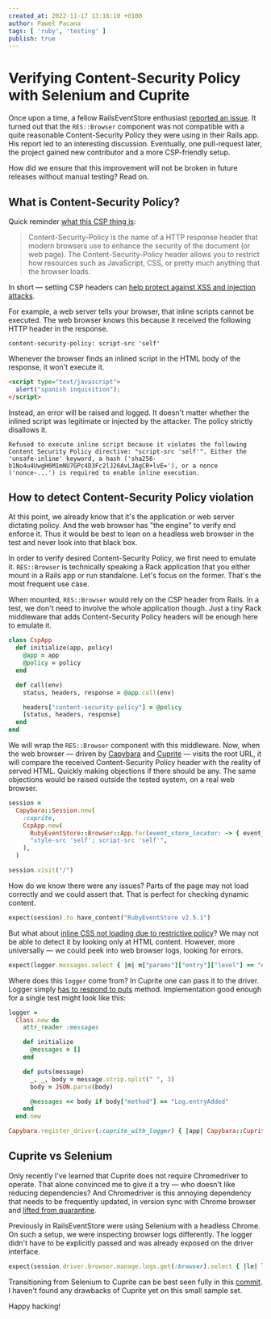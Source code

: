 ```yaml
---
created_at: 2022-11-17 13:16:10 +0100
author: Paweł Pacana
tags: [ 'ruby', 'testing' ]
publish: true
---
```


# Verifying Content-Security Policy with Selenium and Cuprite

Once upon a time, a fellow RailsEventStore enthusiast [reported an issue](https://github.com/RailsEventStore/rails_event_store/issues/1062). It turned out that the `RES::Browser` component was not compatible with a quite reasonable Content-Security Policy they were using in their Rails app. His report led to an interesting discussion. Eventually, one pull-request later, the project gained new contributor and a more CSP-friendly setup.

How did we ensure that this improvement will not be broken in future releases without manual testing? Read on.

## What is Content-Security Policy?

Quick reminder [what this CSP thing is](https://content-security-policy.com):

> Content-Security-Policy is the name of a HTTP response header that modern browsers use to enhance the security of the document (or web page). The Content-Security-Policy header allows you to restrict how resources such as JavaScript, CSS, or pretty much anything that the browser loads.

In short — setting CSP headers can [help protect against XSS and injection attacks](https://edgeguides.rubyonrails.org/security.html).

For example, a web server tells your browser, that inline scripts cannot be executed. The web browser knows this because it received the following HTTP header in the response.

```
content-security-policy: script-src 'self'
```

Whenever the browser finds an inlined script in the HTML body of the response, it won't execute it.

```html
<script type="text/javascript">
  alert("spanish inquisition");
</script>
```

Instead, an error will be raised and logged. It doesn't matter whether the inlined script was legitimate or injected by the attacker. The policy strictly disallows it.

```
Refused to execute inline script because it violates the following Content Security Policy directive: "script-src 'self'". Either the 'unsafe-inline' keyword, a hash ('sha256-b1No4u4UwgH6M1mNU7GPc4D3Fc2lJ26AvLJAgCR+lvE='), or a nonce ('nonce-...') is required to enable inline execution.
```

## How to detect Content-Security Policy violation

At this point, we already know that it's the application or web server dictating policy. And the web browser has "the engine" to verify end enforce it. Thus it would be best to lean on a headless web browser in the test and never look into that black box.

In order to verify desired Content-Security Policy, we first need to emulate it. `RES::Browser` is technically speaking a Rack application that you either mount in a Rails app or run standalone. Let's focus on the former. That's the most frequent use case.

When mounted, `RES::Browser` would rely on the CSP header from Rails. In a test, we don't need to involve the whole application though. Just a tiny Rack middleware that adds Content-Security Policy headers will be enough here to emulate it.

```ruby
class CspApp
  def initialize(app, policy)
    @app = app
    @policy = policy
  end

  def call(env)
    status, headers, response = @app.call(env)

    headers["content-security-policy"] = @policy
    [status, headers, response]
  end
end
```

We will wrap the `RES::Browser` component with this middleware. Now, when the web browser — driven by [Capybara](https://github.com/teamcapybara/capybara) and [Cuprite](https://github.com/rubycdp/cuprite) — visits the root URL, it will compare the received Content-Security Policy header with the reality of served HTML. Quickly making objections if there should be any. The same objections would be raised outside the tested system, on a real web browser.

```ruby
session =
  Capybara::Session.new(
    :cuprite,
    CspApp.new(
      RubyEventStore::Browser::App.for(event_store_locator: -> { event_store }),
      "style-src 'self'; script-src 'self'",
    ),
  )

session.visit("/")
```

How do we know there were any issues? Parts of the page may not load correctly and we could assert that. That is perfect for checking dynamic content.

```ruby
expect(session).to have_content("RubyEventStore v2.5.1")
```

But what about [inline CSS not loading due to restrictive policy](https://github.com/RailsEventStore/rails_event_store/issues/1346)? We may not be able to detect it by looking only at HTML content.
However, more universally — we could peek into web browser logs, looking for errors.

```ruby
expect(logger.messages.select { |m| m["params"]["entry"]["level"] == "error" }).to be_empty
```

Where does this `logger` come from? In Cuprite one can pass it to the driver. Logger simply [has to respond to puts](https://github.com/rubycdp/ferrum#customization) method. Implementation good enough for a single test might look like this:

```ruby
logger =
  Class.new do
    attr_reader :messages

    def initialize
      @messages = []
    end

    def puts(message)
      _, _, body = message.strip.split(" ", 3)
      body = JSON.parse(body)

      @messages << body if body["method"] == "Log.entryAdded"
    end
  end.new

Capybara.register_driver(:cuprite_with_logger) { |app| Capybara::Cuprite::Driver.new(app, logger: logger) }
```

## Cuprite vs Selenium

Only recently I've learned that Cuprite does not require Chromedriver to operate. That alone convinced me to give it a try — who doesn't like reducing dependencies? And Chromedriver is this annoying dependency that needs to be frequently updated, in version sync with Chrome browser and [lifted from quarantine](https://timonweb.com/misc/fixing-error-chromedriver-cannot-be-opened-because-the-developer-cannot-be-verified-unable-to-launch-the-chrome-browser-on-mac-os/).

Previously in RailsEventStore were using Selenium with a headless Chrome. On such a setup, we were inspecting browser logs differently. The logger didn't have to be explicitly passed and was already exposed on the driver interface.

```ruby
expect(session.driver.browser.manage.logs.get(:browser).select { |le| le.level == "SEVERE" }).to be_empty
```

Transitioning from Selenium to Cuprite can be best seen fully in this [commit](https://github.com/RailsEventStore/rails_event_store/commit/b6ec85c6cb4510496a4406eef34f3d1111ae9034). I haven't found any drawbacks of Cuprite yet on this small sample set.

Happy hacking!
